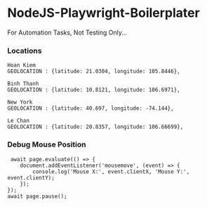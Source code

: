 # NodeJS-Playwright-Boilerplater
For Automation Tasks, Not Testing Only...

### Locations

    Hoan Kiem
    GEOLOCATION : {latitude: 21.0304, longitude: 105.8446},
    
    Binh Thanh
    GEOLOCATION : {latitude: 10.8121, longitude: 106.6971},
    
    New York
    GEOLOCATION : {latitude: 40.697, longitude: -74.144},
    
    Le Chan
    GEOLOCATION : {latitude: 20.8357, longitude: 106.66699},

### Debug Mouse Position
     await page.evaluate(() => {
        document.addEventListener('mousemove', (event) => {
            console.log('Mouse X:', event.clientX, 'Mouse Y:', event.clientY);
        });
    });
    await page.pause();